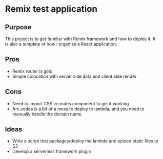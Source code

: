 # Remix test application
## Purpose

This project is to get familiar with Remix framework and how to deploy it. It is also a template of how I organize a React application.

## Pros

* Remix router is gold
* Simple colocation with server side data and client side render

## Cons

* Need to import CSS in routes component to get it working
* Arc.codes is a bit of a mess to deploy to lambda, and you need to manually handle the domain name. 


## Ideas

* Write a script that packages/deploy the lambda and upload static files to S3
* Develop a serverless framework plugin